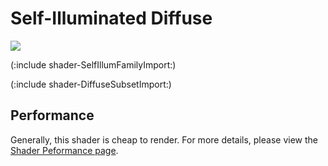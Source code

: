 Self-Illuminated Diffuse
========================


![](http://docwiki.hq.unity3d.com/uploads/Main/Shaders./Shader-IllumDiffuse.png)  

(:include shader-SelfIllumFamilyImport:)

(:include shader-DiffuseSubsetImport:)

Performance
-----------


Generally, this shader is cheap to render.  For more details, please view the [Shader Peformance page](shader-performance.html).
